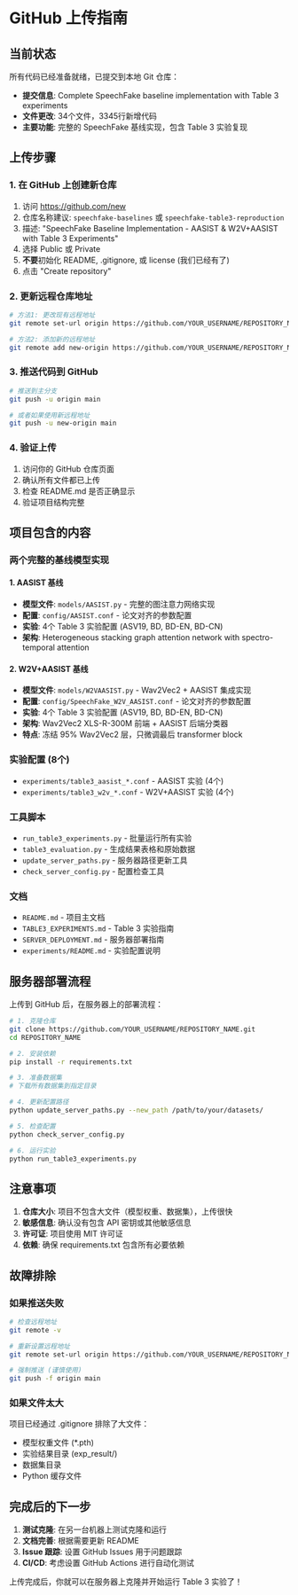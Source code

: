 # GitHub 上传指南

## 当前状态

所有代码已经准备就绪，已提交到本地 Git 仓库：

- **提交信息**: Complete SpeechFake baseline implementation with Table 3 experiments
- **文件更改**: 34个文件，3345行新增代码
- **主要功能**: 完整的 SpeechFake 基线实现，包含 Table 3 实验复现

## 上传步骤

### 1. 在 GitHub 上创建新仓库

1. 访问 https://github.com/new
2. 仓库名称建议: `speechfake-baselines` 或 `speechfake-table3-reproduction`
3. 描述: "SpeechFake Baseline Implementation - AASIST & W2V+AASIST with Table 3 Experiments"
4. 选择 Public 或 Private
5. **不要**初始化 README, .gitignore, 或 license (我们已经有了)
6. 点击 "Create repository"

### 2. 更新远程仓库地址

```bash
# 方法1: 更改现有远程地址
git remote set-url origin https://github.com/YOUR_USERNAME/REPOSITORY_NAME.git

# 方法2: 添加新的远程地址
git remote add new-origin https://github.com/YOUR_USERNAME/REPOSITORY_NAME.git
```

### 3. 推送代码到 GitHub

```bash
# 推送到主分支
git push -u origin main

# 或者如果使用新远程地址
git push -u new-origin main
```

### 4. 验证上传

1. 访问你的 GitHub 仓库页面
2. 确认所有文件都已上传
3. 检查 README.md 是否正确显示
4. 验证项目结构完整

## 项目包含的内容

### 两个完整的基线模型实现

#### 1. AASIST 基线
- **模型文件**: `models/AASIST.py` - 完整的图注意力网络实现
- **配置**: `config/AASIST.conf` - 论文对齐的参数配置
- **实验**: 4个 Table 3 实验配置 (ASV19, BD, BD-EN, BD-CN)
- **架构**: Heterogeneous stacking graph attention network with spectro-temporal attention

#### 2. W2V+AASIST 基线  
- **模型文件**: `models/W2VAASIST.py` - Wav2Vec2 + AASIST 集成实现
- **配置**: `config/SpeechFake_W2V_AASIST.conf` - 论文对齐的参数配置
- **实验**: 4个 Table 3 实验配置 (ASV19, BD, BD-EN, BD-CN)
- **架构**: Wav2Vec2 XLS-R-300M 前端 + AASIST 后端分类器
- **特点**: 冻结 95% Wav2Vec2 层，只微调最后 transformer block

### 实验配置 (8个)
- `experiments/table3_aasist_*.conf` - AASIST 实验 (4个)
- `experiments/table3_w2v_*.conf` - W2V+AASIST 实验 (4个)

### 工具脚本
- `run_table3_experiments.py` - 批量运行所有实验
- `table3_evaluation.py` - 生成结果表格和原始数据
- `update_server_paths.py` - 服务器路径更新工具
- `check_server_config.py` - 配置检查工具

### 文档
- `README.md` - 项目主文档
- `TABLE3_EXPERIMENTS.md` - Table 3 实验指南
- `SERVER_DEPLOYMENT.md` - 服务器部署指南
- `experiments/README.md` - 实验配置说明

## 服务器部署流程

上传到 GitHub 后，在服务器上的部署流程：

```bash
# 1. 克隆仓库
git clone https://github.com/YOUR_USERNAME/REPOSITORY_NAME.git
cd REPOSITORY_NAME

# 2. 安装依赖
pip install -r requirements.txt

# 3. 准备数据集
# 下载所有数据集到指定目录

# 4. 更新配置路径
python update_server_paths.py --new_path /path/to/your/datasets/

# 5. 检查配置
python check_server_config.py

# 6. 运行实验
python run_table3_experiments.py
```

## 注意事项

1. **仓库大小**: 项目不包含大文件（模型权重、数据集），上传很快
2. **敏感信息**: 确认没有包含 API 密钥或其他敏感信息
3. **许可证**: 项目使用 MIT 许可证
4. **依赖**: 确保 requirements.txt 包含所有必要依赖

## 故障排除

### 如果推送失败
```bash
# 检查远程地址
git remote -v

# 重新设置远程地址
git remote set-url origin https://github.com/YOUR_USERNAME/REPOSITORY_NAME.git

# 强制推送 (谨慎使用)
git push -f origin main
```

### 如果文件太大
项目已经通过 .gitignore 排除了大文件：
- 模型权重文件 (*.pth)
- 实验结果目录 (exp_result/)
- 数据集目录
- Python 缓存文件

## 完成后的下一步

1. **测试克隆**: 在另一台机器上测试克隆和运行
2. **文档完善**: 根据需要更新 README
3. **Issue 跟踪**: 设置 GitHub Issues 用于问题跟踪
4. **CI/CD**: 考虑设置 GitHub Actions 进行自动化测试

上传完成后，你就可以在服务器上克隆并开始运行 Table 3 实验了！
